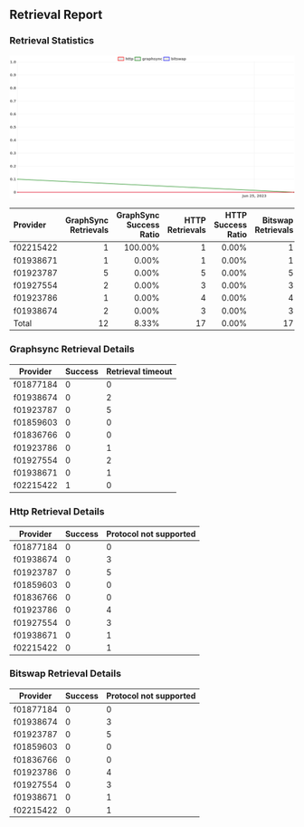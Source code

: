 ## Retrieval Report
### Retrieval Statistics
<img src="https://raw.githubusercontent.com/data-preservation-programs/filplus-checker-assets/main/filecoin-project/filecoin-plus-large-datasets/issues/1914/1687833709853.png"/>

| Provider  | GraphSync Retrievals | GraphSync Success Ratio | HTTP Retrievals | HTTP Success Ratio | Bitswap Retrievals | Bitswap Success Ratio |
| :-------- | -------------------: | ----------------------: | --------------: | -----------------: | -----------------: | --------------------: |
| f02215422 |                    1 |                 100.00% |               1 |              0.00% |                  1 |                 0.00% |
| f01938671 |                    1 |                   0.00% |               1 |              0.00% |                  1 |                 0.00% |
| f01923787 |                    5 |                   0.00% |               5 |              0.00% |                  5 |                 0.00% |
| f01927554 |                    2 |                   0.00% |               3 |              0.00% |                  3 |                 0.00% |
| f01923786 |                    1 |                   0.00% |               4 |              0.00% |                  4 |                 0.00% |
| f01938674 |                    2 |                   0.00% |               3 |              0.00% |                  3 |                 0.00% |
| Total     |                   12 |                   8.33% |              17 |              0.00% |                 17 |                 0.00% |

### Graphsync Retrieval Details
| Provider  | Success | Retrieval timeout |
| --------- | ------- | ----------------- |
| f01877184 | 0       | 0                 |
| f01938674 | 0       | 2                 |
| f01923787 | 0       | 5                 |
| f01859603 | 0       | 0                 |
| f01836766 | 0       | 0                 |
| f01923786 | 0       | 1                 |
| f01927554 | 0       | 2                 |
| f01938671 | 0       | 1                 |
| f02215422 | 1       | 0                 |

### Http Retrieval Details
| Provider  | Success | Protocol not supported |
| --------- | ------- | ---------------------- |
| f01877184 | 0       | 0                      |
| f01938674 | 0       | 3                      |
| f01923787 | 0       | 5                      |
| f01859603 | 0       | 0                      |
| f01836766 | 0       | 0                      |
| f01923786 | 0       | 4                      |
| f01927554 | 0       | 3                      |
| f01938671 | 0       | 1                      |
| f02215422 | 0       | 1                      |

### Bitswap Retrieval Details
| Provider  | Success | Protocol not supported |
| --------- | ------- | ---------------------- |
| f01877184 | 0       | 0                      |
| f01938674 | 0       | 3                      |
| f01923787 | 0       | 5                      |
| f01859603 | 0       | 0                      |
| f01836766 | 0       | 0                      |
| f01923786 | 0       | 4                      |
| f01927554 | 0       | 3                      |
| f01938671 | 0       | 1                      |
| f02215422 | 0       | 1                      |
